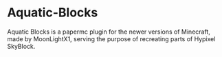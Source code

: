 # Aquatic-Blocks
Aquatic Blocks is a papermc plugin for the newer versions of Minecraft, made by MoonLightX1, serving the purpose of recreating parts of Hypixel SkyBlock.

